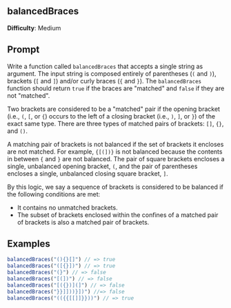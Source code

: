 ## balancedBraces

**Difficulty**: Medium 

## Prompt 

Write a function called `balancedBraces` that accepts a single string as argument. The input string is composed entirely of parentheses (`(` and `)`), brackets (`[` and `]`) and/or curly braces (`{` and `}`). The `balancedBraces` function should return `true` if the braces are "matched" and `false` if they are not "matched".

Two brackets are considered to be a "matched" pair if the opening bracket (i.e., `(`, `[`, or `{`) occurs to the left of a closing bracket (i.e., `)`, `]`, or `}`) of the exact same type. There are three types of matched pairs of brackets: `[]`, `{}`, and `()`.

A matching pair of brackets is not balanced if the set of brackets it encloses are not matched. For example, `{[(])}` is not balanced because the contents in between `{` and `}` are not balanced. The pair of square brackets encloses a single, unbalanced opening bracket, `(`, and the pair of parentheses encloses a single, unbalanced closing square bracket, `]`.

By this logic, we say a sequence of brackets is considered to be balanced if the following conditions are met:

* It contains no unmatched brackets.
* The subset of brackets enclosed within the confines of a matched pair of brackets is also a matched pair of brackets.

## Examples 

```js
balancedBraces("(){}[]") // => true
balancedBraces("([{}])") // => true
balancedBraces("(}") // => false
balancedBraces("[(])") // => false
balancedBraces("[({})](]") // => false
balancedBraces("}}]]))}])") //=> false
balancedBraces("(({{[[]]}}))") // => true

```
